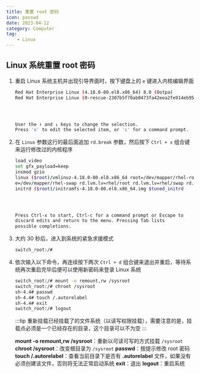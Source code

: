 ```yaml
---
title: 重置 root 密码
icon: passwd
date: 2023-04-12
category: Computer
tag:
    - Linux
---
```


## Linux 系统重置 root 密码

1. 重启 Linux 系统主机并出现引导界面时，按下键盘上的 `e` 键进入内核编辑界面

    ```bash
    Red Hat Enterprise Linux (4.18.0-80.el8.x86_64) 8.0 (Ootpa)
    Red Hat Enterprise Linux (0-rescue-2307b5f70ab0473fa42eea2fe914eb95) 8.0




    User the ↑ and ↓ keys to change the selection.
    Press 'e' to edit the selected item, or 'c' for a command prompt.
    ```

2. 在 `Linux` 参数这行的最后面追加 `rd.break` 参数，然后按下 `Ctrl + x` 组合键来运行修改过的内核程序

    ```bash
    load_video
    set gfx_payload=keep
    insmod gzio
    linux ($root)/vmlinuz-4.18.0-80.el8.x86_64 root=/dev/mapper/rhel-root ro resum\
    e=/dev/mapper/rhel-swap rd.lvm.lv=rhel/root rd.lvm.lv=rhel/swap rd.break
    initrd ($root)/initramfs-4.18.0-80.el8.x86_64.img $tuned_initrd




    Press Ctrl-x to start, Ctrl-c for a command prompt or Escape to
    discard edits and return to the menu. Pressing Tab lists 
    possible completions.
    ```

3. 大约 30 秒后，进入到系统的紧急求援模式

    ```bash
    switch_root:/# 
    ```

4. 依次输入以下命令，再连续按下两次 `Ctrl + d` 组合键来退出并重启，等待系统再次重启完毕后便可以使用新密码来登录 Linux 系统

    ```bash
    switch_root:/# mount -o remount,rw /sysroot
    switch_root:/# chroot /sysroot
    sh-4.4# passwd
    sh-4.4# touch /.autorelabel
    sh-4.4# exit
    switch_root:/# logout
    ```

    :::tip
    重新挂载已经挂载了的文件系统（以读写权限挂载），需要注意的是，挂载点必须是一个已经存在的目录，这个目录可以不为空
    :::

    **mount -o remount,rw /sysroot**：重新以可读可写的方式挂载 `/sysroot`
    **chroot /sysroot**：改变根目录为 `/sysroot`
    **passwd**：按提示修改 root 密码
    **touch /.autorelabel**：查看当前目录下是否有 **.autorelabel** 文件，如果没有必须创建该文件，否则将无法正常启动系统
    **exit**：退出
    **logout**：重启系统

